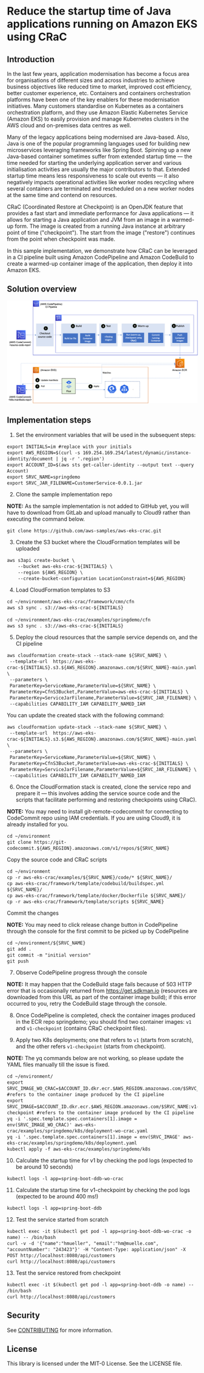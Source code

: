 # Reduce the startup time of Java applications running on Amazon EKS using CRaC
## Introduction

In the last few years, application modernisation has become a focus area for organisations of different sizes and across industries to achieve business objectives like reduced time to market, improved cost efficiency, better customer experience, etc. Containers and containers orchestration platforms have been one of the key enablers for these modernisation initiatives. Many customers standardise on Kubernetes as a containers orchestration platform, and they use Amazon Elastic Kubernetes Service (Amazon EKS) to easily provision and manage Kubernetes clusters in the AWS cloud and on-premises data centres as well.

Many of the legacy applications being modernised are Java-based. Also, Java is one of the popular programming languages used for building new microservices leveraging frameworks like Spring Boot. Spinning up a new Java-based container sometimes suffer from extended startup time — the time needed for starting the underlying application server and various initialisation activities are usually the major contributors to that. Extended startup time means less responsiveness to scale out events — it also negatively impacts operational activities like worker nodes recycling where several containers are terminated and rescheduled on a new worker nodes at the same time and contend on resources.

CRaC (Coordinated Restore at Checkpoint) is an OpenJDK feature that provides a fast start and immediate performance for Java applications — it allows for starting a Java application and JVM from an image in a warmed-up form. The image is created from a running Java instance at arbitrary point of time ("checkpoint"). The start from the image ("restore") continues from the point when checkpoint was made.

In this sample implementation, we demonstrate how CRaC can be leveraged in a CI pipeline built using Amazon CodePipeline and Amazon CodeBuild to create a warmed-up container image of the application, then deploy it into Amazon EKS.

## Solution overview
![Image of Clone button](images/architecture.png)

## Implementation steps

1. Set the environment variables that will be used in the subsequent steps:
```
export INITIALS=im #replace with your initials
export AWS_REGION=$(curl -s 169.254.169.254/latest/dynamic/instance-identity/document | jq -r '.region')
export ACCOUNT_ID=$(aws sts get-caller-identity --output text --query Account)
export SRVC_NAME=springdemo
export SRVC_JAR_FILENAME=CustomerService-0.0.1.jar
```

2. Clone the sample implementation repo

**NOTE:** As the sample implementation is not added to GitHub yet, you will have to download from GitLab and upload manually to Cloud9 rather than executing the command below.

```
git clone https://github.com/aws-samples/aws-eks-crac.git
```

3. Create the S3 bucket where the CloudFormation templates will be uploaded
```
aws s3api create-bucket \
    --bucket aws-eks-crac-${INITIALS} \
    --region ${AWS_REGION} \
    --create-bucket-configuration LocationConstraint=${AWS_REGION}
```

4. Load CloudFormation templates to S3

```
cd ~/environment/aws-eks-crac/framework/cmn/cfn
aws s3 sync . s3://aws-eks-crac-${INITIALS}

cd ~/environment/aws-eks-crac/examples/springdemo/cfn
aws s3 sync . s3://aws-eks-crac-${INITIALS}
```

5. Deploy the cloud resources that the sample service depends on, and the CI pipeline

```
aws cloudformation create-stack --stack-name ${SRVC_NAME} \
 --template-url  https://aws-eks-crac-${INITIALS}.s3.${AWS_REGION}.amazonaws.com/${SRVC_NAME}-main.yaml \
 --parameters \
 ParameterKey=ServiceName,ParameterValue=${SRVC_NAME} \
 ParameterKey=CfnS3Bucket,ParameterValue=aws-eks-crac-${INITIALS} \
 ParameterKey=ServiceJarFilename,ParameterValue=${SRVC_JAR_FILENAME} \
 --capabilities CAPABILITY_IAM CAPABILITY_NAMED_IAM
```

You can update the created stack with the following command:
```
aws cloudformation update-stack --stack-name ${SRVC_NAME} \
 --template-url  https://aws-eks-crac-${INITIALS}.s3.${AWS_REGION}.amazonaws.com/${SRVC_NAME}-main.yaml \
 --parameters \
 ParameterKey=ServiceName,ParameterValue=${SRVC_NAME} \
 ParameterKey=CfnS3Bucket,ParameterValue=aws-eks-crac-${INITIALS} \
 ParameterKey=ServiceJarFilename,ParameterValue=${SRVC_JAR_FILENAME} \
 --capabilities CAPABILITY_IAM CAPABILITY_NAMED_IAM
```

6. Once the CloudFormation stack is created, clone the service repo and prepare it — this involves adding the service source code and the scripts that facilitate performing and restoring checkpoints using CRaC).

**NOTE:** You may need to install git-remote-codecommit for connecting to CodeCommit repo using IAM credentials. If you are using Cloud9, it is already installed for you.

```
cd ~/environment
git clone https://git-codecommit.${AWS_REGION}.amazonaws.com/v1/repos/${SRVC_NAME}
```

Copy the source code and CRaC scripts
```
cd ~/environment
cp -r aws-eks-crac/examples/${SRVC_NAME}/code/* ${SRVC_NAME}/
cp aws-eks-crac/framework/template/codebuild/buildspec.yml ${SRVC_NAME}/
cp aws-eks-crac/framework/template/docker/Dockerfile ${SRVC_NAME}/
cp -r aws-eks-crac/framework/template/scripts ${SRVC_NAME}
```

Commit the changes

**NOTE:** You may need to click release change button in CodePipeline through the console for the first commit to be picked up by CodePipeline

```
cd ~/environment/${SRVC_NAME}
git add .
git commit -m "initial version"
git push
```

7.  Observe CodePipeline progress through the console

**NOTE:** It may happen that the CodeBuild stage fails because of 503 HTTP error that is occasionally returned from https://get.sdkman.io (resources are downloaded from this URL as part of the container image build); if this error occurred to you, retry the CodeBuild stage through the console.

8. Once CodePipeline is completed, check the container images produced in the ECR repo springdemo; you should find two container images: `v1` and `v1-checkpoint` (contains CRaC checkpoint files).

9. Apply two K8s deployments; one that refers to `v1` (starts from scratch), and the other refers `v1-checkpoint` (starts from checkpoint).

**NOTE:** The yq commands below are not working, so please update the YAML files manually till the issue is fixed.

```
cd ~/environment/
export SRVC_IMAGE_WO_CRAC=$ACCOUNT_ID.dkr.ecr.$AWS_REGION.amazonaws.com/$SRVC_NAME:v1 #refers to the container image produced by the CI pipeline
export SRVC_IMAGE=$ACCOUNT_ID.dkr.ecr.$AWS_REGION.amazonaws.com/$SRVC_NAME:v1-checkpoint #refers to the container image produced by the CI pipeline
yq -i '.spec.template.spec.containers[1].image = env(SRVC_IMAGE_WO_CRAC)' aws-eks-crac/examples/springdemo/k8s/deployment-wo-crac.yaml
yq -i '.spec.template.spec.containers[1].image = env(SRVC_IMAGE' aws-eks-crac/examples/springdemo/k8s/deployment.yaml
kubectl apply -f aws-eks-crac/examples/springdemo/k8s
```

10. Calculate the startup time for v1 by checking the pod logs (expected to be around 10 seconds)

```
kubectl logs -l app=spring-boot-ddb-wo-crac
```

11. Calculate the startup time for v1-checkpoint by checking the pod logs (expected to be around 400 ms!)

```
kubectl logs -l app=spring-boot-ddb
```

12. Test the service started from scratch
```
kubectl exec -it $(kubectl get pod -l app=spring-boot-ddb-wo-crac -o name) -- /bin/bash
curl -v -d '{"name":"hmueller", "email":"hm@muelle.com", "accountNumber": "243423"}' -H "Content-Type: application/json" -X POST http://localhost:8080/api/customers
curl http://localhost:8080/api/customers
```


13. Test the service restored from checkpoint
```
kubectl exec -it $(kubectl get pod -l app=spring-boot-ddb -o name) -- /bin/bash
curl http://localhost:8080/api/customers
```



## Security

See [CONTRIBUTING](CONTRIBUTING.md#security-issue-notifications) for more information.

## License

This library is licensed under the MIT-0 License. See the LICENSE file.



